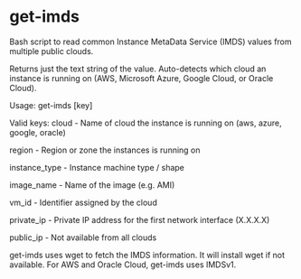 # get-imds
Bash script to read common Instance MetaData Service (IMDS) values from multiple public clouds.

Returns just the text string of the value. Auto-detects which cloud an instance is running on (AWS, Microsoft Azure, Google Cloud, or Oracle Cloud). 

Usage:
get-imds [key]

Valid keys:
cloud - Name of cloud the instance is running on (aws, azure, google, oracle)

region - Region or zone the instances is running on

instance_type - Instance machine type / shape

image_name - Name of the image (e.g. AMI)

vm_id - Identifier assigned by the cloud

private_ip - Private IP address for the first network interface (X.X.X.X) 

public_ip - Not available from all clouds


get-imds uses wget to fetch the IMDS information.  It will install wget if not available.
For AWS and Oracle Cloud, get-imds uses IMDSv1.


